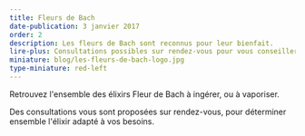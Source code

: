 ```yaml
---
title: Fleurs de Bach
date-publication: 3 janvier 2017
order: 2
description: Les fleurs de Bach sont reconnus pour leur bienfait.
lire-plus: Consultations possibles sur rendez-vous pour vous conseiller.
miniature: blog/les-fleurs-de-bach-logo.jpg
type-miniature: red-left
---
```


Retrouvez l'ensemble des élixirs Fleur de Bach à ingérer, ou à vaporiser.

Des consultations vous sont proposées sur rendez-vous, pour déterminer ensemble l'élixir adapté à vos besoins.

